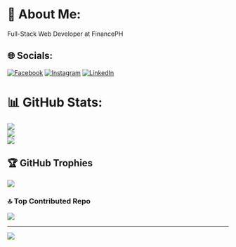 # 💫 About Me:
Full-Stack Web Developer at FinancePH


## 🌐 Socials:
[![Facebook](https://img.shields.io/badge/Facebook-%231877F2.svg?logo=Facebook&logoColor=white)](https://facebook.com/lagriamj18) [![Instagram](https://img.shields.io/badge/Instagram-%23E4405F.svg?logo=Instagram&logoColor=white)](https://instagram.com/lagriamj) [![LinkedIn](https://img.shields.io/badge/LinkedIn-%230077B5.svg?logo=linkedin&logoColor=white)](https://linkedin.com/in/lagriamj) 

# 📊 GitHub Stats:
![](https://github-readme-stats.vercel.app/api?username=lagriamj&theme=dark&hide_border=false&include_all_commits=false&count_private=false)<br/>
![](https://github-readme-streak-stats.herokuapp.com/?user=lagriamj&theme=dark&hide_border=false)<br/>
![](https://github-readme-stats.vercel.app/api/top-langs/?username=lagriamj&theme=dark&hide_border=false&include_all_commits=false&count_private=false&layout=compact)

## 🏆 GitHub Trophies
![](https://github-profile-trophy.vercel.app/?username=lagriamj&theme=radical&no-frame=false&no-bg=true&margin-w=4)

### 🔝 Top Contributed Repo
![](https://github-contributor-stats.vercel.app/api?username=lagriamj&limit=5&theme=dark&combine_all_yearly_contributions=true)

---
[![](https://visitcount.itsvg.in/api?id=lagriamj&icon=0&color=0)](https://visitcount.itsvg.in)

<!-- Proudly created with GPRM ( https://gprm.itsvg.in ) -->
